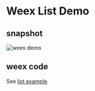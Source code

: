 Weex List Demo
===============

## snapshot
![weex demo](https://gtms01.alicdn.com/tps/i1/TB1U.vZMpXXXXakXXXXfoKlVpXX-278-474.gif)

## weex code

See [list example](https://github.com/alibaba/weex/tree/dev/examples/component/list/list-demo.we).
